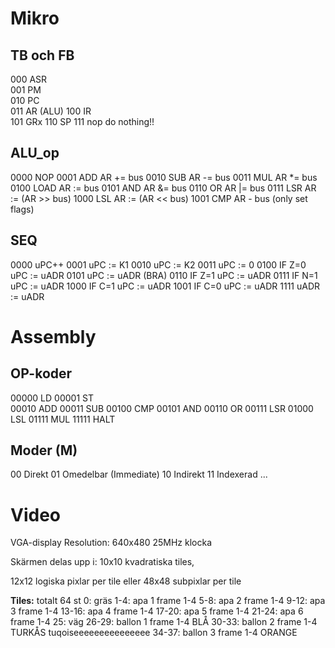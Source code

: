 # Mikro
## TB och FB
000  ASR  
001  PM   
010  PC   
011  AR (ALU)
100  IR   
101  GRx 
110  SP 
111  nop do nothing!!
## ALU_op
0000  NOP 
0001  ADD   AR += bus
0010  SUB   AR -= bus
0011  MUL   AR *= bus
0100  LOAD  AR := bus
0101  AND   AR &= bus
0110  OR    AR |= bus
0111  LSR   AR := (AR >> bus)
1000  LSL   AR := (AR << bus)
1001  CMP   AR - bus (only set flags)

## SEQ
0000  uPC++
0001  uPC := K1
0010  uPC := K2
0011  uPC := 0
0100  IF Z=0 uPC := uADR
0101  uPC := uADR (BRA)
0110  IF Z=1 uPC := uADR
0111  IF N=1 uPC := uADR
1000  IF C=1 uPC := uADR
1001  IF C=0 uPC := uADR
1111  uADR := uADR

<!-- ## K1 Values
OP    -> u-adress
00000 -> 01010 (LOAD)
00001 -> 01011 (STORE)
00010 -> 01100 (ADD)
00011 -> 01111 (SUB)
00100 -> 10010 (CMP)
00101 -> 10101 (AND)
01111 -> 11000 (MUL)
11111 -> 10011 (HALT)  TODO change halt value -->

# Assembly 
## OP-koder
00000 LD
00001 ST  
00010 ADD
00011 SUB
00100 CMP
00101 AND
00110 OR
00111 LSR
01000 LSL
01111 MUL
11111 HALT

## Moder (M)
00 Direkt
01 Omedelbar (Immediate)
10 Indirekt
11 Indexerad
...


# Video
VGA-display
Resolution: 640x480
25MHz klocka

Skärmen delas upp i:
10x10 kvadratiska tiles, 

12x12 logiska pixlar per tile
eller
48x48 subpixlar per tile

**Tiles:** totalt 64 st
0: gräs
1-4: apa 1 frame 1-4
5-8: apa 2 frame 1-4
9-12: apa 3 frame 1-4
13-16: apa 4 frame 1-4
17-20: apa 5 frame 1-4
21-24: apa 6 frame 1-4
25: väg
26-29: ballon 1 frame 1-4 BLÅ
30-33: ballon 2 frame 1-4 TURKÅS tuqoiseeeeeeeeeeeeeee
34-37: ballon 3 frame 1-4 ORANGE


